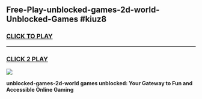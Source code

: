 
## Free-Play-unblocked-games-2d-world-Unblocked-Games #kiuz8
<h3>
<a href="https://news.freeplayer.one?title=unblocked-games-2d-world&ref=8M">CLICK TO PLAY</a></h3>
<hr>

<h3>
<a href="https://news.freeplayer.one?title=unblocked-games-2d-world&ref=8M">CLICK 2 PLAY</a>
  
</h3>

<a href="https://news.freeplayer.one?title=unblocked-games-2d-world&ref=8M"><img src="https://clearcache.store/games.png"></a>


**unblocked-games-2d-world games unblocked: Your Gateway to Fun and Accessible Online Gaming**
